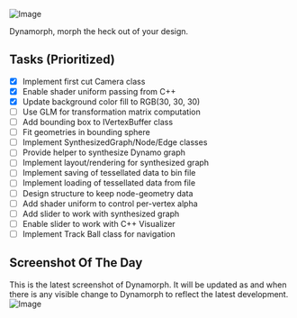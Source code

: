 ![Image](https://raw.github.com/ikeough/Dynamo/master/doc/distrib/Images/dynamo_logo_dark.png) 

Dynamorph, morph the heck out of your design.

## Tasks (Prioritized) ##

- [x] Implement first cut Camera class
- [x] Enable shader uniform passing from C++
- [x] Update background color fill to RGB(30, 30, 30)
- [ ] Use GLM for transformation matrix computation
- [ ] Add bounding box to IVertexBuffer class
- [ ] Fit geometries in bounding sphere
- [ ] Implement SynthesizedGraph/Node/Edge classes
- [ ] Provide helper to synthesize Dynamo graph 
- [ ] Implement layout/rendering for synthesized graph
- [ ] Implement saving of tessellated data to bin file
- [ ] Implement loading of tessellated data from file
- [ ] Design structure to keep node-geometry data
- [ ] Add shader uniform to control per-vertex alpha
- [ ] Add slider to work with synthesized graph
- [ ] Enable slider to work with C++ Visualizer
- [ ] Implement Track Ball class for navigation

## Screenshot Of The Day ##
This is the latest screenshot of Dynamorph. It will be updated as and when there is any visible change to Dynamorph to reflect the latest development.
![Image](https://raw.githubusercontent.com/Benglin/Dynamo/Recharge_Ben/src/Extensions/Dynamorph/dynamorph-screen.png)
